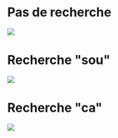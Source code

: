 # Pas de recherche
![](https://github.com/cegepmatane/projet-web-2021-GuiKenSim/blob/master/poc/ajax/barre-recherche-ajax/capture%20%C3%A9cran/produit%20afficher%20sans%20recherche%20.png)
# Recherche "sou"
![](https://github.com/cegepmatane/projet-web-2021-GuiKenSim/blob/master/poc/ajax/barre-recherche-ajax/capture%20%C3%A9cran/taper%20un%20s.png)
# Recherche "ca"
![](https://github.com/cegepmatane/projet-web-2021-GuiKenSim/blob/master/poc/ajax/barre-recherche-ajax/capture%20%C3%A9cran/taper%20ca.png)
